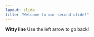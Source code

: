 ```yaml
---
layout: slide
title: "Welcome to our second slide!"
---
```

**Witty line**
Use the left arrow to go back!
